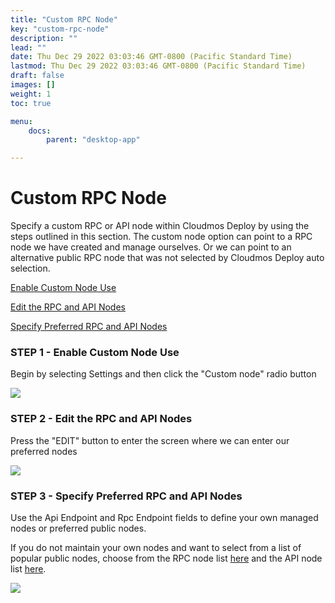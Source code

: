 ```yaml
---
title: "Custom RPC Node"
key: "custom-rpc-node"
description: ""
lead: ""
date: Thu Dec 29 2022 03:03:46 GMT-0800 (Pacific Standard Time)
lastmod: Thu Dec 29 2022 03:03:46 GMT-0800 (Pacific Standard Time)
draft: false
images: []
weight: 1
toc: true

menu:
    docs:
        parent: "desktop-app"

---
```

Custom RPC Node
===============

Specify a custom RPC or API node within Cloudmos Deploy by using the steps outlined in this section. The custom node option can point to a RPC node we have created and manage ourselves. Or we can point to an alternative public RPC node that was not selected by Cloudmos Deploy auto selection.

[Enable Custom Node Use](custom-rpc-node.md#step-1-enable-custom-node-use)

[Edit the RPC and API Nodes](custom-rpc-node.md#step-2-edit-the-rpc-and-api-nodes)

[Specify Preferred RPC and API Nodes](custom-rpc-node.md#step-3-specify-preferred-rpc-and-api-nodes)

### STEP 1 - Enable Custom Node Use

Begin by selecting Settings and then click the "Custom node" radio button

![](https://files.gitbook.com/v0/b/gitbook-x-prod.appspot.com/o/spaces%2F-LrNFlfuifzmQ_NMKu9C-887967055%2Fuploads%2FJJsxwZEOWah4k89XXtkd%2FakashlyticsEnableCustomNode.png?alt=media&token=ac78499b-8317-412c-afd6-3ee14432a80b)

### STEP 2 - Edit the RPC and API Nodes

Press the "EDIT" button to enter the screen where we can enter our preferred nodes

![](https://files.gitbook.com/v0/b/gitbook-x-prod.appspot.com/o/spaces%2F-LrNFlfuifzmQ_NMKu9C-887967055%2Fuploads%2Ffb8IqP08MPEg9GX20F19%2FakashlyticsEditNodes.png?alt=media&token=643dd377-f5ac-4437-af0d-bb9ae81479e3)

### STEP 3 - Specify Preferred RPC and API Nodes

Use the Api Endpoint and Rpc Endpoint fields to define your own managed nodes or preferred public nodes.  
  
If you do not maintain your own nodes and want to select from a list of popular public nodes, choose from the RPC node list [here](https://github.com/ovrclk/net/blob/master/mainnet/rpc-nodes.txt) and the API node list [here](https://github.com/ovrclk/net/blob/master/mainnet/api-nodes.txt).

![](https://files.gitbook.com/v0/b/gitbook-x-prod.appspot.com/o/spaces%2F-LrNFlfuifzmQ_NMKu9C-887967055%2Fuploads%2FurHSsnSRUwodts2jUw0j%2FakashlyticsDefineNodes.png?alt=media&token=d5a462b7-88b1-4144-8bb5-71f5af8529b2)